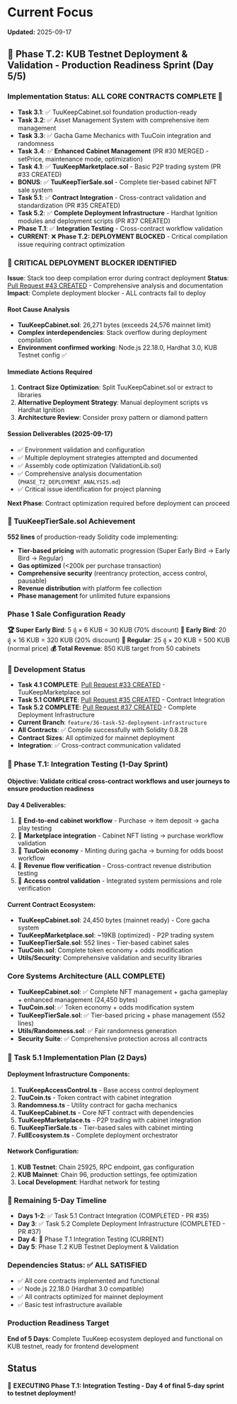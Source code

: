 # Current Focus

**Updated:** 2025-09-17

## 🚀 Phase T.2: KUB Testnet Deployment & Validation - Production Readiness Sprint (Day 5/5)

### Implementation Status: ALL CORE CONTRACTS COMPLETE 🎯
- **Task 3.1**: ✅ TuuKeepCabinet.sol foundation production-ready
- **Task 3.2**: ✅ Asset Management System with comprehensive item management
- **Task 3.3**: ✅ Gacha Game Mechanics with TuuCoin integration and randomness
- **Task 3.4**: ✅ **Enhanced Cabinet Management** (PR #30 MERGED - setPrice, maintenance mode, optimization)
- **Task 4.1**: ✅ **TuuKeepMarketplace.sol** - Basic P2P trading system (PR #33 CREATED)
- **BONUS**: ✅ **TuuKeepTierSale.sol** - Complete tier-based cabinet NFT sale system
- **Task 5.1**: ✅ **Contract Integration** - Cross-contract validation and standardization (PR #35 CREATED)
- **Task 5.2**: ✅ **Complete Deployment Infrastructure** - Hardhat Ignition modules and deployment scripts (PR #37 CREATED)
- **Phase T.1**: ✅ **Integration Testing** - Cross-contract workflow validation
- **CURRENT**: ❌ **Phase T.2: DEPLOYMENT BLOCKED** - Critical compilation issue requiring contract optimization

### 🚨 **CRITICAL DEPLOYMENT BLOCKER IDENTIFIED**

**Issue**: Stack too deep compilation error during contract deployment
**Status**: [Pull Request #43 CREATED](https://github.com/mojisejr/tuuKeep/pull/43) - Comprehensive analysis and documentation
**Impact**: Complete deployment blocker - ALL contracts fail to deploy

#### **Root Cause Analysis**
- **TuuKeepCabinet.sol**: 26,271 bytes (exceeds 24,576 mainnet limit)
- **Complex interdependencies**: Stack overflow during deployment compilation
- **Environment confirmed working**: Node.js 22.18.0, Hardhat 3.0, KUB Testnet config ✅

#### **Immediate Actions Required**
1. **Contract Size Optimization**: Split TuuKeepCabinet.sol or extract to libraries
2. **Alternative Deployment Strategy**: Manual deployment scripts vs Hardhat Ignition
3. **Architecture Review**: Consider proxy pattern or diamond pattern

#### **Session Deliverables (2025-09-17)**
- ✅ Environment validation and configuration
- ✅ Multiple deployment strategies attempted and documented
- ✅ Assembly code optimization (ValidationLib.sol)
- ✅ Comprehensive analysis documentation (`PHASE_T2_DEPLOYMENT_ANALYSIS.md`)
- ✅ Critical issue identification for project planning

**Next Phase**: Contract optimization required before deployment can proceed

### 🚀 TuuKeepTierSale.sol Achievement
**552 lines** of production-ready Solidity code implementing:
- **Tier-based pricing** with automatic progression (Super Early Bird → Early Bird → Regular)
- **Gas optimized** (<200k per purchase transaction)
- **Comprehensive security** (reentrancy protection, access control, pausable)
- **Revenue distribution** with platform fee collection
- **Phase management** for unlimited future expansions

### Phase 1 Sale Configuration Ready
**🏆 Super Early Bird**: 5 ตู้ × 6 KUB = 30 KUB (70% discount)
**🎯 Early Bird**: 20 ตู้ × 16 KUB = 320 KUB (20% discount)
**📅 Regular**: 25 ตู้ × 20 KUB = 500 KUB (normal price)
**💰 Total Revenue**: 850 KUB target from 50 cabinets

### 🔄 Development Status
- **Task 4.1 COMPLETE**: [Pull Request #33 CREATED](https://github.com/mojisejr/tuuKeep/pull/33) - TuuKeepMarketplace.sol
- **Task 5.1 COMPLETE**: [Pull Request #35 CREATED](https://github.com/mojisejr/tuuKeep/pull/35) - Contract Integration
- **Task 5.2 COMPLETE**: [Pull Request #37 CREATED](https://github.com/mojisejr/tuuKeep/pull/37) - Complete Deployment Infrastructure
- **Current Branch**: `feature/36-task-52-deployment-infrastructure`
- **All Contracts**: ✅ Compile successfully with Solidity 0.8.28
- **Contract Sizes**: All optimized for mainnet deployment
- **Integration**: ✅ Cross-contract communication validated

### 🎯 **Phase T.1: Integration Testing (1-Day Sprint)**

#### **Objective**: Validate critical cross-contract workflows and user journeys to ensure production readiness

#### **Day 4 Deliverables**:
1. 🧪 **End-to-end cabinet workflow** - Purchase → item deposit → gacha play testing
2. 🧪 **Marketplace integration** - Cabinet NFT listing → purchase workflow validation
3. 🧪 **TuuCoin economy** - Minting during gacha → burning for odds boost workflow
4. 🧪 **Revenue flow verification** - Cross-contract revenue distribution testing
5. 🧪 **Access control validation** - Integrated system permissions and role verification

#### **Current Contract Ecosystem**:
- **TuuKeepCabinet.sol**: 24,450 bytes (mainnet ready) - Core gacha system
- **TuuKeepMarketplace.sol**: ~19KB (optimized) - P2P trading system
- **TuuKeepTierSale.sol**: 552 lines - Tier-based cabinet sales
- **TuuCoin.sol**: Complete token economy + odds modification
- **Utils/Security**: Comprehensive validation and security libraries

### Core Systems Architecture (ALL COMPLETE)
- **TuuKeepCabinet.sol**: ✅ Complete NFT management + gacha gameplay + enhanced management (24,450 bytes)
- **TuuCoin.sol**: ✅ Token economy + odds modification system
- **TuuKeepTierSale.sol**: ✅ Tier-based pricing + phase management (552 lines)
- **Utils/Randomness.sol**: ✅ Fair randomness generation
- **Security Suite**: ✅ Comprehensive protection across all contracts

### 🎯 **Task 5.1 Implementation Plan (2 Days)**

#### **Deployment Infrastructure Components**:
1. **TuuKeepAccessControl.ts** - Base access control deployment
2. **TuuCoin.ts** - Token contract with cabinet integration
3. **Randomness.ts** - Utility contract for gacha mechanics
4. **TuuKeepCabinet.ts** - Core NFT contract with dependencies
5. **TuuKeepMarketplace.ts** - P2P trading with cabinet integration
6. **TuuKeepTierSale.ts** - Tier-based sales with cabinet minting
7. **FullEcosystem.ts** - Complete deployment orchestrator

#### **Network Configuration**:
1. **KUB Testnet**: Chain 25925, RPC endpoint, gas configuration
2. **KUB Mainnet**: Chain 96, production settings, fee optimization
3. **Local Development**: Hardhat network for testing

### **🔧 Remaining 5-Day Timeline**
- **Days 1-2**: ✅ Task 5.1 Contract Integration (COMPLETED - PR #35)
- **Day 3**: ✅ Task 5.2 Complete Deployment Infrastructure (COMPLETED - PR #37)
- **Day 4**: 🧪 Phase T.1 Integration Testing (CURRENT)
- **Day 5**: Phase T.2 KUB Testnet Deployment & Validation

### **Dependencies Status**: ✅ ALL SATISFIED
- ✅ All core contracts implemented and functional
- ✅ Node.js 22.18.0 (Hardhat 3.0 compatible)
- ✅ All contracts optimized for mainnet deployment
- ✅ Basic test infrastructure available

### **Production Readiness Target**
**End of 5 Days**: Complete TuuKeep ecosystem deployed and functional on KUB testnet, ready for frontend development

## Status
🧪 **EXECUTING Phase T.1: Integration Testing - Day 4 of final 5-day sprint to testnet deployment!**
